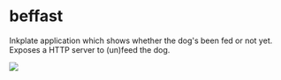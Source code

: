 # beffast

Inkplate application which shows whether the dog's been fed or not yet.  Exposes
a HTTP server to (un)feed the dog.

![](https://lottia.net/media/c4100427cba37a106ee756384ab89c87a9e4e922b29517fa2bfc32494a8025d3.jpeg)

